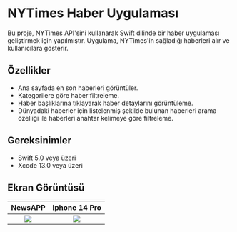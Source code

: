 # NYTimes Haber Uygulaması

Bu proje, NYTimes API'sini kullanarak Swift dilinde bir haber uygulaması geliştirmek için yapılmıştır. Uygulama, NYTimes'in sağladığı haberleri alır ve kullanıcılara gösterir.

## Özellikler

- Ana sayfada en son haberleri görüntüler.
- Kategorilere göre haber filtreleme.
- Haber başlıklarına tıklayarak haber detaylarını görüntüleme.
- Dünyadaki haberler için listelenmiş şekilde bulunan haberleri arama özelliği ile haberleri anahtar kelimeye göre filtreleme.

## Gereksinimler

- Swift 5.0 veya üzeri
- Xcode 13.0 veya üzeri

## Ekran Görüntüsü

NewsAPP            | Iphone 14 Pro
:-------------------------:|:-------------------------:
![](https://github.com/furkannyildirimm/FurkanYildirim_HW2/tree/main/GIF/1.gif)  |  ![](https://github.com/furkannyildirimm/FurkanYildirim_HW2/tree/main/GIF/2.gif)
